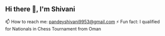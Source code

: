 ## Hi there 👋, I'm Shivani
📫 How to reach me: pandeyshivani9953@gmail.com
⚡ Fun fact: I qualified for Nationals in Chess Tournament from Oman
<!--
**pandeyshivani123/pandeyshivani123** is a ✨ _special_ ✨ repository because its `README.md` (this file) appears on your GitHub profile.

Here are some ideas to get you started:

- 🔭 I’m currently working on ...
- 🌱 I’m currently learning ...
- 👯 I’m looking to collaborate on ...
- 🤔 I’m looking for help with ...
- 💬 Ask me about ...
- 📫 How to reach me: ...
- 😄 Pronouns: ...
- ⚡ Fun fact: ...
-->

